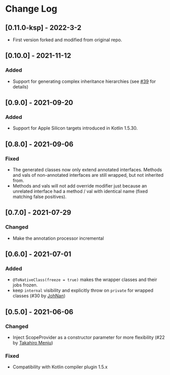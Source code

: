 # Change Log

## [0.11.0-ksp] - 2022-3-2

- First version forked and modified from original repo.

## [0.10.0] - 2021-11-12
### Added
- Support for generating complex inheritance hierarchies (see [#39](https://github.com/FutureMind/koru/issues/39) for details)

## [0.9.0] - 2021-09-20
### Added
- Support for Apple Silicon targets introduced in Kotlin 1.5.30.

## [0.8.0] - 2021-09-06
### Fixed
- The generated classes now only extend annotated interfaces. Methods and vals of non-annotated interfaces are still wrapped, but not inherited from.  
- Methods and vals will not add override modifier just because an unrelated interface had a method / val with identical name (fixed matching false positives).  

## [0.7.0] - 2021-07-29
### Changed
- Make the annotation processor incremental

## [0.6.0] - 2021-07-01
### Added
- `@ToNativeClass(freeze = true)` makes the wrapper classes and their jobs frozen.
- keep `internal` visibility and explicitly throw on `private` for wrapped classes (#30 by [JohNan](https://github.com/JohNan))

## [0.5.0] - 2021-06-06
### Changed
- Inject ScopeProvider as a constructor parameter for more flexibility (#22 by [Takahiro Menju](https://github.com/takahirom))
### Fixed
- Compatibility with Kotlin compiler plugin 1.5.x
